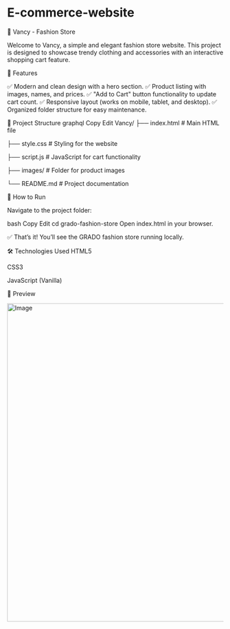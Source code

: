 # E-commerce-website
🌟 Vancy - Fashion Store

Welcome to Vancy, a simple and elegant fashion store website. This project is designed to showcase trendy clothing and accessories with an interactive shopping cart feature.

📖 Features

✅ Modern and clean design with a hero section.
✅ Product listing with images, names, and prices.
✅ "Add to Cart" button functionality to update cart count.
✅ Responsive layout (works on mobile, tablet, and desktop).
✅ Organized folder structure for easy maintenance.

📁 Project Structure
graphql
Copy
Edit
Vancy/
├── index.html        # Main HTML file

├── style.css         # Styling for the website

├── script.js         # JavaScript for cart functionality

├── images/           # Folder for product images

└── README.md         # Project documentation

🚀 How to Run

Navigate to the project folder:

bash
Copy
Edit
cd grado-fashion-store
Open index.html in your browser.

✅ That’s it! You’ll see the GRADO fashion store running locally.

🛠️ Technologies Used
HTML5

CSS3

JavaScript (Vanilla)

📸 Preview

<img width="1917" height="740" alt="Image" src="https://github.com/user-attachments/assets/4ff887d6-92ae-40fa-bc5c-817726cb5971" />
